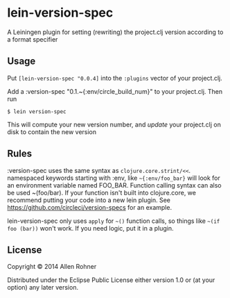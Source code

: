 # lein-version-spec

A Leiningen plugin for setting (rewriting) the project.clj version according to a format specifier

## Usage

Put `[lein-version-spec "0.0.4]` into the `:plugins` vector of your project.clj.

Add a :version-spec "0.1.~{:env/circle_build_num}" to your project.clj. Then run

    $ lein version-spec

This will compute your new version number, and *update* your project.clj on disk to contain the new version

## Rules

:version-spec uses the same syntax as `clojure.core.strint/<<`. namespaced keywords starting with :env, like `~{:env/foo_bar}` will look for an environment variable named FOO_BAR. Function calling syntax can also be used ~(foo/bar). If your function isn't built into clojure.core, we recommend putting your code into a new lein plugin. See https://github.com/circleci/version-specs for an example.

lein-version-spec only uses `apply` for `~()` function calls, so things like `~(if foo (bar))` won't work. If you need logic, put it in a plugin.

## License

Copyright © 2014 Allen Rohner

Distributed under the Eclipse Public License either version 1.0 or (at
your option) any later version.
